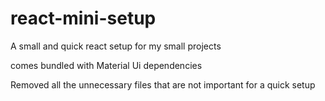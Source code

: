 # react-mini-setup

A small and quick react setup for my small projects

comes bundled with Material Ui dependencies 

Removed all the unnecessary files that are not important for a quick setup
